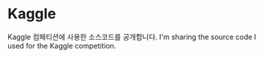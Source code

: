 # Kaggle

Kaggle 컴페티션에 사용한 소스코드를 공개합니다.
I'm sharing the source code I used for the Kaggle competition.
